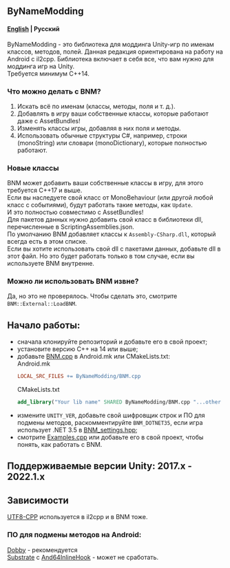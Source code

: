 ## ByNameModding
#### [English](https://github.com/ByNameModding/BNM-Android/tree/master) | Русский
ByNameModding - это библиотека для моддинга Unity-игр по именам классов, методов, полей. Данная редакция ориентирована на работу на Android с il2cpp. Библиотека включает в себя все, что вам нужно для моддинга игр на Unity.<br>
Требуется минимум С++14.

### Что можно делать с BNM?
1. Искать всё по именам (классы, методы, поля и т. д.).
2. Добавлять в игру ваши собственные классы, которые работают даже с AssetBundles!
3. Изменять классы игры, добавляя в них поля и методы.
4. Использовать обычные структуры С#, например, строки (monoString) или словари (monoDictionary), которые полностью работают.

### Новые классы
BNM может добавить ваши собственные классы в игру, для этого требуется С++17 и выше.<br>
Если вы наследуете свой класс от MonoBehaviour (или другой любой класс с событиями), будут работать такие методы, как `Update`.<br>
И это полностью совместимо с AssetBundles!<br>
Для пакетов данных нужно добавить свой класс в библиотеки dll, перечисленные в ScriptingAssemblies.json.<br>
По умолчанию BNM добавляет классы к `Assembly-CSharp.dll`, который всегда есть в этом списке.<br>
Если вы хотите использовать свой dll с пакетами данных, добавьте dll в этот файл. Но это будет работать только в том случае, если вы используете BNM внутренне.<br>

### Можно ли использовать BNM извне?
Да, но это не проверялось. Чтобы сделать это, смотрите `BNM::External::LoadBNM`.

## Начало работы:
+ сначала клонируйте репозиторий и добавьте его в свой проект;
+ установите версию С++ на 14 или выше;
+ добавьте [BNM.cpp](ByNameModding/BNM.cpp) в Android.mk или CMakeLists.txt:<br>
    Android.mk
    ```mk
    LOCAL_SRC_FILES += ByNameModding/BNM.cpp
    ```
    CMakeLists.txt
    ```cmake
    add_library("Your lib name" SHARED ByNameModding/BNM.cpp "...other cpp files")
    ```
+ измените `UNITY_VER`, добавьте свой шифровщик строк и ПО для подмены методов, раскомментируйте `BNM_DOTNET35`, если игра использует .NET 3.5 в [BNM_settings.hpp](ByNameModding/BNM_settings.hpp);
+ смотрите [Examples.cpp](Examples.cpp) или добавьте его в свой проект, чтобы понять, как работать с BNM.

## Поддерживаемые версии Unity: 2017.x - 2022.1.x

## Зависимости
[UTF8-CPP](https://github.com/nemtrif/utfcpp) используется в il2cpp и в BNM тоже.
### ПО для подмены методов на Android:
[Dobby](https://github.com/jmpews/Dobby) - рекомендуется<br>
[Substrate](https://github.com/jbro129/Unity-Substrate-Hook-Android/tree/master/C%2B%2B/Substrate) с [And64InlineHook](https://github.com/Rprop/And64InlineHook) - может не сработать.
